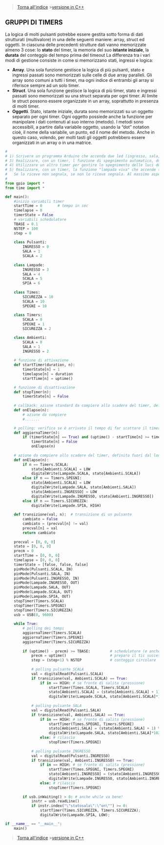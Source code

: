 >[Torna all'indice](indextimers.md) >[versione in C++](gruppitimers.md)
## **GRUPPI DI TIMERS**

La logica di molti pulsanti potrebbe essere gestita sotto forma di dati strutturati (multivalore) in una delle seguenti maniere: array, struct ed oggetti. 
In ciascuna delle precedenti strutture dati vanno memorizzate almeno 3 cose: lo **stato** del timer, la memoria del suo **istante iniziale**, la **durata** del conteggio del tempo prima del timeout
La differenza tra i vari modi di gestione consiste in come si memorizzano stati, ingressi e logica:
- **Array**. Una sola funzione gestisce la logica di più pulsanti, stato e ingressi passati sono memorizzati sulle celle di due array paralleli. Gli array sono comuni a tutti i timer, ma ogni indice di entrambi gli array si riferisce sempre ad un solo timer.
- **Struct**. Una sola funzione gestisce la logica di più timer, stato e ingressi passati sono memorizzati su una struct separata per ogni timer. Al limite le struct possono essere organizzate in un array, soprattutto in presenza di molti timer.
- **Oggetti**. Stato, istante iniziale, durata sono memorizzati su un oggetto separato per ogni timer. Ogni oggetto possiede anche la funzione per manipolare i dati contenuti al suo interno (metodo). I metodi sono accessibili, a partire dalla variabile oggetto, usando la “dot” notation cioè, il nome della variabile, un punto, ed il nome del metodo. Anche in questo caso, volendo, per molti tasti gli oggetti potrebbero essere organizzati in un array o in una matrice.



```Python
#
# 1) Scrivere un programma Arduino che accenda due led (ingresso, sala, scala). Accenderli con tre pulsanti toggle separati. Lo stato dei led deve essere scritto sulla seriale all'avvenire (occorrenza) di ogni comando.
# 3) Realizzare, con un timer, l funzione di spegnimento automatico, dopo 10 secondi, della luce della scala. (dispensa timer.doc)
# 4) Utilizzare un altro timer per gestire lo spegnimento delle luci delle due sale alla pressione prolungata di uno dei loro pulsanti.
# 5) Realizzare, con un timer, la funzione "lampada viva" che accende (o fa lampeggiare) due led di segnalazione, uno per ogni sala, se non riceve via seriale il il comando "sala":"alive" e "ingresso":"alive" entro 10 secondi. 
#   Se lo riceve non segnala, se non lo riceve segnala. Al massimo aspetta 10 secondi per segnalare.
#
from gpio import *
from time import *

def main():
	#inizio variabili timer
	startTime = 0  		# tempo in sec
	timelapse = 0
	timerState = False
	# variabili schedulatore
	TBASE = 0.1
	NSTEP = 100
	step = 0
	
	class Pulsanti:
		INGRESSO = 0
		SALA = 1
		SCALA = 2
		
	class Lampade:
		INGRESSO = 3
		SALA = 4
		SCALA = 5
		SPIA = 6
		
	class Times:
		SICUREZZA = 10
		SCALA = 10
		SPEGNI = 10
		
	class Timers:
		SCALA = 0
		SPEGNI = 1
		SICUREZZA = 2

	class Ambienti:
		SCALA = 0
		SALA = 1
		INGRESSO = 2
	
	# funzione di attivazione
	def startTimer(duration, n):
		timerState[n] = 1 
		timelapse[n] = duration
		startTime[n] = uptime()

	# funzione di disattivazione
	def stopTimer(n):
		timerState[n] = False
		
	# callback: azione standard da compiere allo scadere del timer, definita fuori dal loop
	def onElapse(n):
		# azione da compiere
		#.......

	# polling: verifica se è arrivato il tempo di far scattare il timer
	def aggiornaTimer(n):
		if (timerState[n] == True) and (uptime() - startTime[n] >= timelapse[n]):
			timerState[n] = False
			onElapse(n)
	
	# azione da compiere allo scadere del timer, definita fuori dal loop
	def onElapse(n):
		if n == Timers.SCALA:
			stato[Ambienti.SCALA] = LOW
			digitalWrite(Lampade.SCALA, stato[Ambienti.SCALA])
		else if n == Timers.SPEGNI:
			stato[Ambienti.SCALA] = LOW
			digitalWrite(Lampade.SALA, stato[Ambienti.SALA])
			stato[Ambienti.INGRESSO] = LOW
			digitalWrite(Lampade.INGRESSO, stato[Ambienti.INGRESSO])
		else if n == Timers.SICUREZZA:
			digitalWrite(Lampade.SPIA, HIGH)
    
	def transizione(val, n):  # transizione di un pulsante
		cambiato = False 
		cambiato = (precval[n] != val)
		precval[n] = val  
		return cambiato
		
	precval = [0, 0, 0]
	stato = [0, 0, 0]
	precm = 0
	startTime = [0, 0, 0]
	timelapse = [0, 0, 0]
	timerState = [false, false, false]
	pinMode(Pulsanti.SCALA, IN)
	pinMode(Pulsanti.SALA, IN)
	pinMode(Pulsanti.INGRESSO, IN)
	pinMode(Lampade.INGRESSO, OUT)
	pinMode(Lampade.SALA, OUT)
	pinMode(Lampade.SCALA, OUT)
	pinMode(Lampade.SPIA, OUT)
	stopTimer(Timers.SCALA)
	stopTimer(Timers.SPEGNI)
	stopTimer(Timers.SICUREZZA)
	usb = USB(0, 9600)
	
	while True:
		# polling dei tempi
		aggiornaTimer(Timers.SCALA)
		aggiornaTimer(Timers.SPEGNI)
		aggiornaTimer(Timers.SICUREZZA)
			
		if (uptime() - precm) >= TBASE:  	   	# schedulatore (e anche antirimbalzo)
			precm = uptime()  			   		# preparo il tic successivo	
			step = (step+1) % NSTEP				# conteggio circolare
			
			# polling pulsante SCALA
			val = digitalRead(Pulsanti.SCALA)
			if transizione(val, Ambienti.SCALA) == True:
				if in == HIGH: # se fronte di salita (pressione)
					startTimer(Times.SCALA, Timers.SCALA)
					stato[Ambienti.SCALA] = (stato[Ambienti.SCALA] + 1) % 2;
					digitalWrite(Lampade.SCALA, stato[Ambienti.SCALA]*1023);
			
			# polling pulsante SALA
			val = digitalRead(Pulsanti.SALA)
			if transizione(val, Ambienti.SALA) == True:
				if in == HIGH: # se fronte di salita (pressione)
					startTimer(Times.SPEGNI, Timers.SPEGNI)
					stato[Ambienti.SALA] = (stato[Ambienti.SALA] + 1) % 2
					digitalWrite(Lampade.SALA, stato[Ambienti.SALA]*1023)
				else: # rilascio
					stopTimer(Timers.SPEGNI)
	
			# polling pulsante INGRESSO
			val = digitalRead(Pulsanti.INGRESSO)
			if transizione(val, Ambienti.INGRESSO) == True:
				if in == HIGH: # se fronte di salita (pressione)
					startTimer(Times.SPEGNI, Timers.SPEGNI)
					stato[Ambienti.INGRESSO] = (stato[Ambienti.INGRESSO] + 1) % 2
					digitalWrite(Lampade.INGRESSO, stato[Ambienti.INGRESSO]*1023)
				else: # rilascio
					stopTimer(Timers.SPEGNI)
					
		if usb.inWaiting() > 0: # anche while va bene!			
			instr = usb.readLine()
			if instr.index("\"statosala\":\"on\"") >= 0:
				startTimer(Times.SICUREZZA, Timers.SICUREZZA);
				digitalWrite(Lampade.SPIA, LOW);

if __name__ == "__main__":
	main()
```
>[Torna all'indice](indextimers.md) >[versione in C++](gruppitimers.md)
